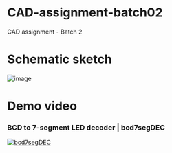 # CAD-assignment-batch02
 CAD assignment - Batch 2

# Schematic sketch
![image](https://user-images.githubusercontent.com/68864109/163843137-91fb564a-9bd9-4cdc-928e-fb55f3eb0b96.png)

# Demo video
### BCD to 7-segment LED decoder | bcd7segDEC

[![bcd7segDEC](https://user-images.githubusercontent.com/68864109/163825692-a20e1085-92f9-4e2d-b4a2-57f2e1c7e6f0.png)](https://youtu.be/X0EPv9U2rVo)



